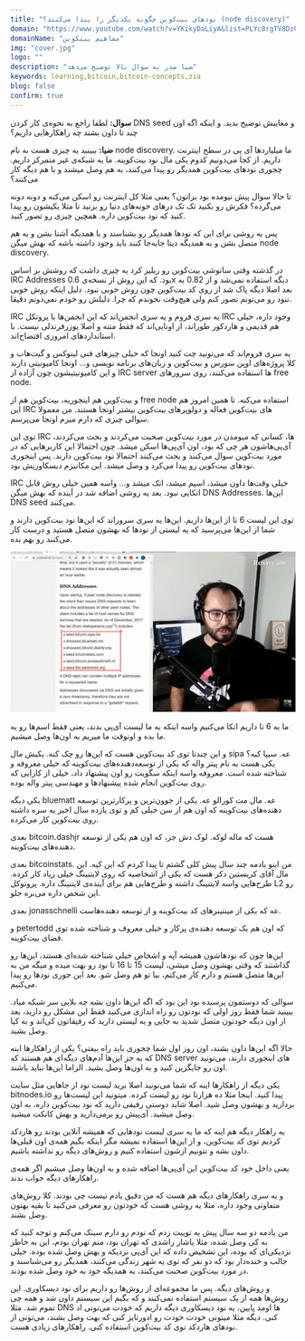 ```yaml
---
title: "نودهای بیت‌کوین چگونه یکدیگر را پیدا می‌کنند؟ (node discovery)"
domain: "https://www.youtube.com/watch?v=YKikyDaLiyA&list=PLYc8rgTV8DzC29873Qt1kzvgZGHNxce7_&index=20"
domainName: "مفاهیم بیتکوین"
img: "cover.jpg"
logo: ""
description: "ضیا صدر به سوال بالا توضیح می‌دهد"
keywords: learning,bitcoin,bitcoin-concepts,zia
blog: false
confirm: true
---
```


**سوال:** لطفا راجع به نحوه‌ی کار کردن DNS seed و معایبش توضیح بدید. و اینکه اگه اون چند تا داون بشند چه راهکارهایی داریم؟

**ضیا:** ببینید یه چیزی هست به نام node discovery. ما میلیاردها آی پی در سطح اینترنت داریم. از کجا می‌دونیم کدوم یکی مال نود بیت‌کوینه. ما یه شبکه‌ی غیر متمرکز داریم. چجوری نودهای بیت‌کوین همدیگر رو پیدا می‌کنند، به هم وصل میشند و با هم دیگه کار می‌کنند؟

تا حالا سوال پیش نیومده بود براتون؟ یعنی مثلا کل اینترنت رو اسکن می‌کنه و دونه دونه می‌گرده؟ فکرش رو بکنید تک تک درهای خونه‌های دنیا رو بزنید تا مثلا یکیشون رو پیدا کنید که نود بیت‌کوین داره. همچین چیزی رو تصور کنید.

پس یه روشی برای این که نودها همدیگر رو بشناسند و با همدیگه آشنا بشن و به هم متصل بشن و به همدیگه دیتا جابه‌جا کنند باید وجود داشته باشه که بهش میگن node discovery.

در گذشته وقتی ساتوشی بیت‌کوین رو ریلیز کرد یه چیزی داشت که روشش بر اساس IRC Addresses بود. که این روش از نسخه‌ی 0.6x دیگه استفاده نمی‌شد و از 0.82 به بعد اصلا دیگه پاک شد از روی کد بیت‌کوین چون روش خوبی نبود. دلیل اینکه روش خوبی نبود رو می‌تونم تصور کنم ولی هیچ‌وقت نخوندم که چرا. دلیلش رو خودم نمی‌دونم دقیقا.

IRC یه سری فروم و یه سری انجمن‌اند که این انجمن‌ها با پروتکل IRC وجود داره، خیلی هم قدیمی و هاردکور طوراند، از اونایی‌اند که فقط متنه و اصلا یوزرفرندلی نیست. با استانداردهای امروزی افتضاح‌اند.

یه سری فروم‌اند که می‌تونید چت کنید اونجا که خیلی چیزهای فنی لینوکس و گیت‌هاب و کلا پروژه‌های اوپن سورس و بیت‌کوین و زبان‌های برنامه نویسی و... اونجا کامیونیتی دارند و این کامیونیتیشون چون آزاده از IRC server ها استفاده می‌کنند، روی سرورهای free node.

و بیت‌کوین هم اینجوریه، بیت‌کوین هم از free node استفاده می‌کنه. تا همین امروز هم این IRC های بیت‌کوین فعاله و دولوپرهای بیت‌کوین بیشتر اونجا هستند. من معمولا سوالی چیزی که دارم میرم اونجا می‌پرسم.

توی این IRC ها، کسانی که میومدن در مورد بیت‌کوین صحبت می‌کردند و بحث می‌کردند، آی‌پی‌هاشون هر چی که بود، اون آی‌پی‌ها اسکن میشد. چون احتمالا این کاربرهایی که در مورد بیت‌کوین سوال می‌کنند و بحث می‌کنند احتمالا نود بیت‌کوین دارند. پس اینجوری نودهای بیت‌کوین رو پیدا می‌کرد و وصل میشد. این مکانیزم دیسکاوریش بود.

IRC خیلی وقت‌ها داون میشد، اسپم میشد، اتک میشد و... واسه همین خیلی روش قابل اتکایی نبود. بعد یه روشی اضافه شد در آینده که بهش میگن DNS Addresses. این‌ها DNS seed می‌کنند.

توی این لیست 6 تا از این‌ها داریم. این‌ها یه سری سروراند که این‌ها نود بیت‌کوین دارند و شما از این‌ها می‌پرسید که یه لیستی از نودها که بهشون متصل هستید و درست کار می‌کنند رو بهم بده.

![zia-bitcoin-node](./pic1.jpg)

ما به 6 تا داریم اتکا می‌کنیم واسه اینکه به ما لیست آی‌پی بدند، یعنی فقط اسم‌ها رو به ما بده و اونوقت ما میریم به اون‌ها وصل میشیم.

و این چندتا توی کد بیت‌کوین هست که این‌ها رو چک کنه. یکیش مال sipa عه. سیپا کیه؟ یکی هست به نام پیتر واله که یکی از توسعه‌دهنده‌های بیت‌کوینه که خیلی معروفه و شناخته شده است. معروفه واسه اینکه سگویت رو اون پیشنهاد داد، خیلی از کارایی که روی بیت‌کوین انجام شده پیشنهادها و مهندسی پیتر واله بوده.

یکی دیگه bluematt عه. مال مت کورالو عه. یکی از جوون‌ترین و پرکارترین توسعه دهنده‌های بیت‌کوینه که اون هم از سن خیلی کم و توی یازده سال اخیر یه سره داشته روی بیت‌کوین کار می‌کرده.

بعدی bitcoin.dashjr هست که ماله لوکه. لوک دش جر، که اون هم یکی از توسعه دهنده‌های بیت‌کوینه.

بعدی bitcoinstats. من اینو یادمه چند سال پیش کلی گشتم تا پیدا کردم که این کیه. این مال آقای کریستین دکر هست که یکی از اشخاصیه که روی لایتنینگ خیلی زیاد کار کرده. طرح‌هایی واسه لایتنینگ داشته و طرح‌هایی هم برای آینده‌ی لایتنینگ داره. پروتوکل L2 رو این شخص داره می‌بره جلو.

بعدی jonasschnelli عه که یکی از مینتینرهای کد بیت‌کوینه و از توسعه دهنده‌هاست.

و petertodd که اون هم یک توسعه دهنده‌ی پرکار و خیلی معروف و شناخته شده توی فضای بیت‌کوینه.

این‌ها چون که نودهاشون همیشه آپه و اشخاص خیلی شناخته شده‌ای هستند، این‌ها رو گذاشتند که وقتی بهشون وصل میشی، لیست 15 تا 16 تا نود رو بهت میده و میگه من به این‌ها متصل هستم و دارم کار می‌کنم، بیا تو هم وصل شو. بعد این جوری نودها رو پیدا می‌کنیم.

سوالی که دوستمون پرسیده بود این بود که اگه این‌ها داون بشه چه بلایی سر شبکه میاد. ببینید شما فقط روز اولی که نودتون رو راه اندازی می‌کنید فقط این مشکل رو دارید، بعد از اون دیگه خودتون متصل شدید به جایی و یه لیستی دارید که رفیقاتون کی‌اند و به کیا وصل بشید.

حالا اگه این‌ها داون بشند، اون روز اول شما چجوری باید راه بیفتی؟ یکی از راهکارها اینه که به جز این‌ها آدم‌های دیگه‌ای هم هستند که DNS server های اینجوری دارند، می‌تونید اون رو جایگزین کنید و به اون‌ها وصل بشید. الزاما این‌ها نباید باشند.

یکی دیگه از راهکارها اینه که شما می‌تونید اصلا برید لیست نود از جاهایی مثل سایت bitnodes.io پیدا کنید. اینجا مثلا ده هزارتا نود رو لیست کرده. میتونید این لیست‌ها رو بردارید و بهشون وصل شید. اصلا شاید دوستی رفیقی دارید که نود بیت‌کوین داره، به اون وصل میشید. آی‌پیش رو برمی‌دارید و بهش کانکت میشید.

یه راهکار دیگه هم اینه که ما یه سری لیست نودهایی که همیشه آنلاین بودند رو هاردکد کردیم توی کد بیت‌کوین، و از این‌ها استفاده نمیشه مگر اینکه بگیم همه‌ی اون قبلی‌ها داون بشه و نتونیم ازشون استفاده کنیم و روش‌های دیگه رو نداشته باشیم.

یعنی داخل خود کد بیت‌کوین این آی‌پی‌ها اضافه شده و به اون‌ها وصل میشیم اگر همه‌ی راهکارهای دیگه جواب ندند.

و یه سری راهکارهای دیگه هم هست که من دقیق یادم نیست چی بودند. کلا روش‌های متفاوتی وجود داره، مثلا یه روشی هست که خودتون رو معرفی می‌کنید تا بقیه بهتون وصل بشند.

من یادمه دو سه سال پیش یه توییت زدم که نودم رو دارم سینک می‌کنم و توجه کنید که به کی وصل شده، مثلا یاشار راشدی که تهران بود، منم تهران بودم، این به خاطر نزدیکی‌ای که بوده، این تشخیص داده که این آی‌پی نزدیکه و بهش وصل شده بوده. خیلی جالب و خنده‌دار بود که دو نفر که توی یه شهر زندگی می‌کنند، همدیگر رو می‌شناسند و در مورد بیت‌کوین صحبت می‌کنند، به همدیگه خود به خود وصل شده بودند.

و روش‌های دیگه. پس ما مجموعه‌ای از روش‌ها رو داریم برای نود دیسکاوری. این روش‌ها همه از یک سیستم استفاده نمی‌کنند و که بگیم این سیستم داون شد و همه چی تموم شد. مثلا DNS ها اومد پایین، یه نود دیسکاوری دیگه داریم که خودت می‌تونی اد کنی. دیگه مثلا میتونی خودت خودت رو ادورتایز کنی که بهت وصل بشند، می‌تونی از نودهای هاردکد توی کد بیت‌کوین استفاده کنی. راهکارهای زیادی هست.
